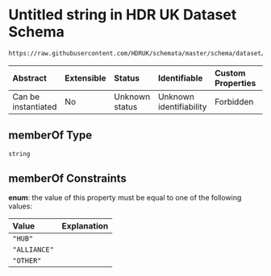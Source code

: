 # Untitled string in HDR UK Dataset Schema

```txt
https://raw.githubusercontent.com/HDRUK/schemata/master/schema/dataset/dataset.schema.json#/definitions/memberOf
```



| Abstract            | Extensible | Status         | Identifiable            | Custom Properties | Additional Properties | Access Restrictions | Defined In                                                                                        |
| :------------------ | :--------- | :------------- | :---------------------- | :---------------- | :-------------------- | :------------------ | :------------------------------------------------------------------------------------------------ |
| Can be instantiated | No         | Unknown status | Unknown identifiability | Forbidden         | Allowed               | none                | [dataset.schema.json*](../../../schema/dataset/latest/dataset.schema.json "open original schema") |

## memberOf Type

`string`

## memberOf Constraints

**enum**: the value of this property must be equal to one of the following values:

| Value        | Explanation |
| :----------- | :---------- |
| `"HUB"`      |             |
| `"ALLIANCE"` |             |
| `"OTHER"`    |             |
